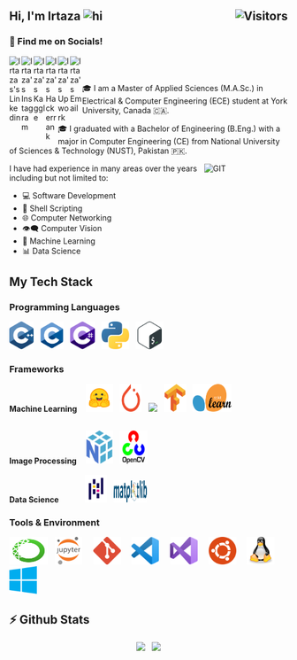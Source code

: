 ## Hi, I'm Irtaza <img src="https://user-images.githubusercontent.com/1303154/88677602-1635ba80-d120-11ea-84d8-d263ba5fc3c0.gif" width="28px" height="28px" alt="hi"> <img align="right" alt="Visitors" height="26px" src="https://komarev.com/ghpvc/?username=StwayneXG&color=000000&style=for-the-badge&label=VISTORS" />

### 📱 Find me on Socials!

<a href="https://www.linkedin.com/in/irtaza-sajid/">
  <img align="left" alt="Irtazas's Linkedin" width="22px" src="https://cdn.jsdelivr.net/npm/simple-icons@v3/icons/linkedin.svg" />
</a>
<a href="https://www.instagram.com/irtaza.exists/">
  <img align="left" alt="Irtaza's Instagram" width="22px" src="https://cdn.jsdelivr.net/npm/simple-icons@v3/icons/instagram.svg" />
</a>
<a href="https://www.kaggle.com/stwaynexg/">
  <img align="left" alt="Irtaza's Kaggle" width="22px" src="https://cdn.jsdelivr.net/npm/simple-icons@3.13.0/icons/kaggle.svg" />
</a>
<a href="https://www.hackerrank.com/stwaynexg/">
  <img align="left" alt="Irtaza's Hackerrank" width="22px" src="https://cdn.jsdelivr.net/npm/simple-icons@3.13.0/icons/hackerrank.svg" />
</a>
<a href="https://www.upwork.com/freelancers/~01abb15fa162fa8c49">
  <img align="left" alt="Irtaza's Upwork" width="22px" src="https://cdn.jsdelivr.net/npm/simple-icons@3.13.0/icons/upwork.svg" />
</a>
<a href="mailto:stwaynexg@gmail.com">
  <img align="left" alt="Irtaza's Email" width="22px" src="https://cdn.jsdelivr.net/npm/simple-icons@v3/icons/gmail.svg" />
</a>
<br/><br/>

🎓 I am a Master of Applied Sciences (M.A.Sc.) in Electrical & Computer Engineering (ECE) student at York University, Canada 🇨🇦.

🎓 I graduated with a Bachelor of Engineering (B.Eng.) with a major in Computer Engineering (CE) from National University of Sciences & Technology (NUST), Pakistan 🇵🇰.

<img width="30%" align="right" alt="GIT" src="https://i.pinimg.com/originals/e4/26/70/e426702edf874b181aced1e2fa5c6cde.gif" />

I have had experience in many areas over the years including but not limited to:
- 💻 Software Development
- 📜 Shell Scripting
- 🌐 Computer Networking
- 👁️‍🗨️ Computer Vision
- 🤖 Machine Learning
- 📊 Data Science


## My Tech Stack

### Programming Languages

<p align="left">
 <img style="margin: auto;" src="https://github.com/StwayneXG/StwayneXG/blob/3cd848b0cc25c02eafb13e89eeb3302b073ec279/SVG%20Icons/Programming%20Languages/C%2B%2B.svg" alt=cplusplus height="50"/> &nbsp;
 <img style="margin: auto;" src="https://github.com/StwayneXG/StwayneXG/blob/3cd848b0cc25c02eafb13e89eeb3302b073ec279/SVG%20Icons/Programming%20Languages/C.svg" alt=c height="50"/> &nbsp;
 <img style="margin: auto;" src="https://github.com/StwayneXG/StwayneXG/blob/3cd848b0cc25c02eafb13e89eeb3302b073ec279/SVG%20Icons/Programming%20Languages/C%23.svg" alt=csharp height="50"/> &nbsp;
 <img style="margin: auto;" src="https://github.com/StwayneXG/StwayneXG/blob/3cd848b0cc25c02eafb13e89eeb3302b073ec279/SVG%20Icons/Programming%20Languages/Python.svg" alt=python height="50"/> &nbsp;
 <img style="margin: auto;" src="https://github.com/StwayneXG/StwayneXG/blob/3cd848b0cc25c02eafb13e89eeb3302b073ec279/SVG%20Icons/Programming%20Languages/Bash.svg" alt=bash height="50"/>
</p>

### Frameworks

<b>Machine Learning</b> &nbsp;&nbsp;
<code><img height="50" src="https://github.com/StwayneXG/StwayneXG/blob/6eb20553f3ecfcb34878b68007201bf154bf5dcf/SVG%20Icons/Frameworks/HuggingFace.svg"></code> &nbsp;
<code><img width="40" height="50" src="https://github.com/StwayneXG/StwayneXG/blob/6eb20553f3ecfcb34878b68007201bf154bf5dcf/SVG%20Icons/Frameworks/Pytorch.svg"></code> &nbsp;
<code><img height="40" src="https://upload.wikimedia.org/wikipedia/commons/thumb/a/ae/Keras_logo.svg/2048px-Keras_logo.svg.png"></code> &nbsp;
<code><img width="40" height="50" src="https://github.com/StwayneXG/StwayneXG/blob/6eb20553f3ecfcb34878b68007201bf154bf5dcf/SVG%20Icons/Frameworks/Tensorflow.svg"></code> &nbsp;
<code><img width="70" height="50" src="https://github.com/StwayneXG/StwayneXG/blob/6eb20553f3ecfcb34878b68007201bf154bf5dcf/SVG%20Icons/Frameworks/Scikit-learn.svg"></code>
<br/><br/>

<b>Image Processing</b> &nbsp;&nbsp;
<code><img width="50" height="60" src="https://github.com/StwayneXG/StwayneXG/blob/6eb20553f3ecfcb34878b68007201bf154bf5dcf/SVG%20Icons/Frameworks/Numpy.svg"></code> &nbsp;
<code><img width="50" height="60" src="https://github.com/StwayneXG/StwayneXG/blob/6eb20553f3ecfcb34878b68007201bf154bf5dcf/SVG%20Icons/Frameworks/OpenCV.svg"></code> 
<br/><br/>
<b>Data Science</b> &nbsp;&nbsp;&nbsp;&nbsp;&nbsp;&nbsp;&nbsp;&nbsp;&nbsp;&nbsp;
<code><img width="40" height="50" src="https://github.com/StwayneXG/StwayneXG/blob/6eb20553f3ecfcb34878b68007201bf154bf5dcf/SVG%20Icons/Frameworks/Pandas.svg"></code> &nbsp;
<code><img width="60" height="40" src="https://github.com/StwayneXG/StwayneXG/blob/6eb20553f3ecfcb34878b68007201bf154bf5dcf/SVG%20Icons/Frameworks/Matplotlib.svg"></code>

### Tools & Environment
<p align="left">
  
  <img style="margin: auto;" src="https://github.com/StwayneXG/StwayneXG/blob/6eb20553f3ecfcb34878b68007201bf154bf5dcf/SVG%20Icons/Environments%20%26%20Tools/Anaconda.svg" alt=anaconda width="70" height="50"/> &nbsp;
  <img style="margin: auto;" src="https://github.com/StwayneXG/StwayneXG/blob/1b7915a0b8c4eff45ad9bbf939327507763390d7/SVG%20Icons/Environments%20%26%20Tools/Jupyter.svg" alt=jupyter height="50"/> &nbsp; &nbsp;
  <img style="margin: auto;" src="https://github.com/StwayneXG/StwayneXG/blob/3cd848b0cc25c02eafb13e89eeb3302b073ec279/SVG%20Icons/Environments%20%26%20Tools/Git.svg" alt=git height="50"/> &nbsp; &nbsp;
  <img style="margin: auto;" src="https://github.com/StwayneXG/StwayneXG/blob/3cd848b0cc25c02eafb13e89eeb3302b073ec279/SVG%20Icons/Environments%20%26%20Tools/VS%20Code.svg" alt=vscode height="50"/> &nbsp; &nbsp;
  <img style="margin: auto;" src="https://github.com/StwayneXG/StwayneXG/blob/3cd848b0cc25c02eafb13e89eeb3302b073ec279/SVG%20Icons/Environments%20%26%20Tools/Visual%20Studio.svg" alt=visualstudio height="50"/> &nbsp; &nbsp;
  <img style="margin: auto;" src="https://github.com/StwayneXG/StwayneXG/blob/3cd848b0cc25c02eafb13e89eeb3302b073ec279/SVG%20Icons/Environments%20%26%20Tools/Ubuntu.svg" alt=ubuntu height="50"/> &nbsp; &nbsp;
  <img style="margin: auto;" src="https://github.com/StwayneXG/StwayneXG/blob/3cd848b0cc25c02eafb13e89eeb3302b073ec279/SVG%20Icons/Environments%20%26%20Tools/Linux.svg" alt=linux height="50"/> &nbsp; &nbsp;
  <img style="margin: auto;" src="https://github.com/StwayneXG/StwayneXG/blob/3cd848b0cc25c02eafb13e89eeb3302b073ec279/SVG%20Icons/Environments%20%26%20Tools/Windows.svg" alt=windows height="50"/> &nbsp;
<p/>
 
## ⚡ Github Stats
<!--
![Irtaza's github stats](https://github-readme-stats.vercel.app/api?username=StwayneXG&count_private=true&theme=tokyonight&hide=contribs,prs) &nbsp;
![Top Langs](https://github-readme-stats.vercel.app/api/top-langs/?username=StwayneXG&layout=compact&hide=html,ruby&theme=tokyonight)
-->
<p align="center">
<img height="140em" src="https://github-readme-stats.vercel.app/api?username=StwayneXG&count_private=true&show_icons=true&theme=tokyonight&hide=contribs,prs" align = "center"/>
&nbsp;
<img height="140em" src="https://github-readme-stats.vercel.app/api/top-langs?username=StwayneXG&show_icons=true&locale=en&layout=compact&hide=html,ruby,Qmake&theme=tokyonight" align = "center"/>
</p>

<!--
**StwayneXG/StwayneXG** is a ✨ _special_ ✨ repository because its `README.md` (this file) appears on your GitHub profile.

Here are some ideas to get you started:

- 🔭 I’m currently working on ...
- 🌱 I’m currently learning ...
- 👯 I’m looking to collaborate on ...
- 🤔 I’m looking for help with ...
- 💬 Ask me about ...
- 📫 How to reach me: ...
- 😄 Pronouns: ...
- ⚡ Fun fact: ...
-->
